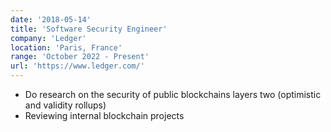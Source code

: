 ```yaml
---
date: '2018-05-14'
title: 'Software Security Engineer'
company: 'Ledger'
location: 'Paris, France'
range: 'October 2022 - Present'
url: 'https://www.ledger.com/'
---
```


- Do research on the security of public blockchains layers two (optimistic and validity rollups)
- Reviewing internal blockchain projects
